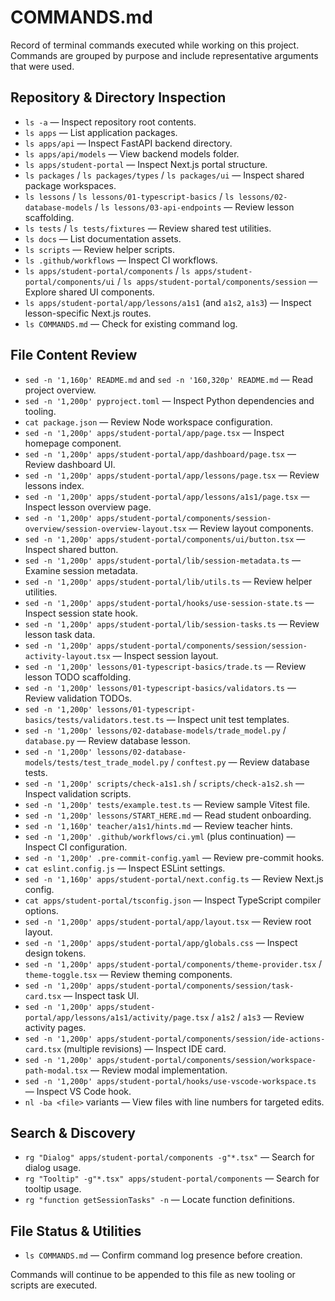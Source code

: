 # COMMANDS.md

Record of terminal commands executed while working on this project. Commands are grouped by purpose and include representative arguments that were used.

## Repository & Directory Inspection
- `ls -a` — Inspect repository root contents.
- `ls apps` — List application packages.
- `ls apps/api` — Inspect FastAPI backend directory.
- `ls apps/api/models` — View backend models folder.
- `ls apps/student-portal` — Inspect Next.js portal structure.
- `ls packages` / `ls packages/types` / `ls packages/ui` — Inspect shared package workspaces.
- `ls lessons` / `ls lessons/01-typescript-basics` / `ls lessons/02-database-models` / `ls lessons/03-api-endpoints` — Review lesson scaffolding.
- `ls tests` / `ls tests/fixtures` — Review shared test utilities.
- `ls docs` — List documentation assets.
- `ls scripts` — Review helper scripts.
- `ls .github/workflows` — Inspect CI workflows.
- `ls apps/student-portal/components` / `ls apps/student-portal/components/ui` / `ls apps/student-portal/components/session` — Explore shared UI components.
- `ls apps/student-portal/app/lessons/a1s1` (and `a1s2`, `a1s3`) — Inspect lesson-specific Next.js routes.
- `ls COMMANDS.md` — Check for existing command log.

## File Content Review
- `sed -n '1,160p' README.md` and `sed -n '160,320p' README.md` — Read project overview.
- `sed -n '1,200p' pyproject.toml` — Inspect Python dependencies and tooling.
- `cat package.json` — Review Node workspace configuration.
- `sed -n '1,200p' apps/student-portal/app/page.tsx` — Inspect homepage component.
- `sed -n '1,200p' apps/student-portal/app/dashboard/page.tsx` — Review dashboard UI.
- `sed -n '1,200p' apps/student-portal/app/lessons/page.tsx` — Review lessons index.
- `sed -n '1,200p' apps/student-portal/app/lessons/a1s1/page.tsx` — Inspect lesson overview page.
- `sed -n '1,200p' apps/student-portal/components/session-overview/session-overview-layout.tsx` — Review layout components.
- `sed -n '1,200p' apps/student-portal/components/ui/button.tsx` — Inspect shared button.
- `sed -n '1,200p' apps/student-portal/lib/session-metadata.ts` — Examine session metadata.
- `sed -n '1,200p' apps/student-portal/lib/utils.ts` — Review helper utilities.
- `sed -n '1,200p' apps/student-portal/hooks/use-session-state.ts` — Inspect session state hook.
- `sed -n '1,200p' apps/student-portal/lib/session-tasks.ts` — Review lesson task data.
- `sed -n '1,200p' apps/student-portal/components/session/session-activity-layout.tsx` — Inspect session layout.
- `sed -n '1,200p' lessons/01-typescript-basics/trade.ts` — Review lesson TODO scaffolding.
- `sed -n '1,200p' lessons/01-typescript-basics/validators.ts` — Review validation TODOs.
- `sed -n '1,200p' lessons/01-typescript-basics/tests/validators.test.ts` — Inspect unit test templates.
- `sed -n '1,200p' lessons/02-database-models/trade_model.py` / `database.py` — Review database lesson.
- `sed -n '1,200p' lessons/02-database-models/tests/test_trade_model.py` / `conftest.py` — Review database tests.
- `sed -n '1,200p' scripts/check-a1s1.sh` / `scripts/check-a1s2.sh` — Inspect validation scripts.
- `sed -n '1,200p' tests/example.test.ts` — Review sample Vitest file.
- `sed -n '1,200p' lessons/START_HERE.md` — Read student onboarding.
- `sed -n '1,160p' teacher/a1s1/hints.md` — Review teacher hints.
- `sed -n '1,200p' .github/workflows/ci.yml` (plus continuation) — Inspect CI configuration.
- `sed -n '1,200p' .pre-commit-config.yaml` — Review pre-commit hooks.
- `cat eslint.config.js` — Inspect ESLint settings.
- `sed -n '1,160p' apps/student-portal/next.config.ts` — Review Next.js config.
- `cat apps/student-portal/tsconfig.json` — Inspect TypeScript compiler options.
- `sed -n '1,200p' apps/student-portal/app/layout.tsx` — Review root layout.
- `sed -n '1,200p' apps/student-portal/app/globals.css` — Inspect design tokens.
- `sed -n '1,200p' apps/student-portal/components/theme-provider.tsx` / `theme-toggle.tsx` — Review theming components.
- `sed -n '1,200p' apps/student-portal/components/session/task-card.tsx` — Inspect task UI.
- `sed -n '1,200p' apps/student-portal/app/lessons/a1s1/activity/page.tsx` / `a1s2` / `a1s3` — Review activity pages.
- `sed -n '1,200p' apps/student-portal/components/session/ide-actions-card.tsx` (multiple revisions) — Inspect IDE card.
- `sed -n '1,200p' apps/student-portal/components/session/workspace-path-modal.tsx` — Review modal implementation.
- `sed -n '1,200p' apps/student-portal/hooks/use-vscode-workspace.ts` — Inspect VS Code hook.
- `nl -ba <file>` variants — View files with line numbers for targeted edits.

## Search & Discovery
- `rg "Dialog" apps/student-portal/components -g"*.tsx"` — Search for dialog usage.
- `rg "Tooltip" -g"*.tsx" apps/student-portal/components` — Search for tooltip usage.
- `rg "function getSessionTasks" -n` — Locate function definitions.

## File Status & Utilities
- `ls COMMANDS.md` — Confirm command log presence before creation.

Commands will continue to be appended to this file as new tooling or scripts are executed.

